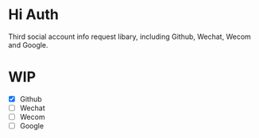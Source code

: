 # Hi Auth
Third social account info request libary, including Github, Wechat, Wecom and Google.

# WIP

- [x] Github
- [ ] Wechat
- [ ] Wecom
- [ ] Google
